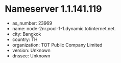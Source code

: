 # Nameserver 1.1.141.119

* as_number: 23969
* name: node-2nr.pool-1-1.dynamic.totinternet.net.
* city: Bangkok
* country: TH
* organization: TOT Public Company Limited
* version: Unknown
* dnssec: Unknown
